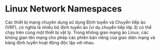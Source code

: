 # Linux Network Namespaces
Các thiết bị mạng chuyên dụng sử dụng Định tuyến và Chuyển tiếp ảo (VRF), có nghĩa là nhiều bộ định tuyến ảo (ví dụ chuyển tiếp lớp 3) có thể chạy trên cùng một thiết bị vật lý. Trong không gian mạng ảo Linux, các không gian tên mạng cho phép các phiên bản riêng của giao diện mạng và bảng định tuyến hoạt động độc lập với nhau.
